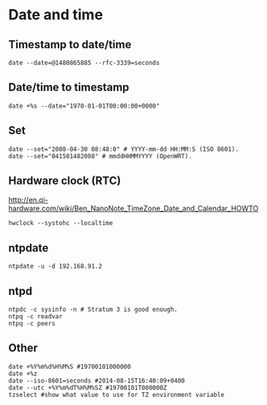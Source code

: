 # Date and time

## Timestamp to date/time

    date --date=@1480865885 --rfc-3339=seconds

## Date/time to timestamp

    date +%s --date="1970-01-01T00:00:00+0000"

## Set

    date --set="2008-04-30 08:48:0" # YYYY-mm-dd HH:MM:S (ISO 8601).
    date --set="041501482008" # mmddHHMMYYYY (OpenWRT).

## Hardware clock (RTC)

<http://en.qi-hardware.com/wiki/Ben_NanoNote_TimeZone_Date_and_Calendar_HOWTO>

    hwclock --systohc --localtime

## ntpdate

    ntpdate -u -d 192.168.91.2

## ntpd

    ntpdc -c sysinfo -n # Stratum 3 is good enough.
    ntpq -c readvar
    ntpq -c peers

## Other

    date +%Y%m%d%H%M%S #19700101000000
    date +%z
    date --iso-8601=seconds #2014-08-15T16:40:09+0400
    date --utc +%Y%m%dT%H%M%SZ #19700101T000000Z
    tzselect #show what value to use for TZ environment variable
